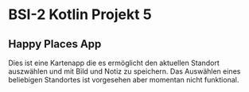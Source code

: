 # BSI-2 Kotlin Projekt 5
## Happy Places App

Dies ist eine Kartenapp die es ermöglicht den aktuellen Standort auszwählen und mit Bild und Notiz zu speichern. Das Auswählen eines beliebigen Standortes ist vorgesehen aber momentan nicht funktional.
